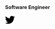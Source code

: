 ### Software Engineer

<p align="left">
  <a href="https://twitter.com/namestarlit">
    <img src="icons/twitter.svg" height="32" width="32">
  </a>
</p>
